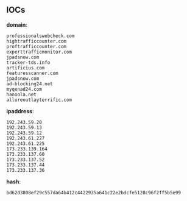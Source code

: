 
## IOCs

__domain__:

```text
professionalswebcheck.com
hightrafficcounter.com
proftrafficcounter.com
experttrafficmonitor.com
jpadsnow.com
tracker-tds.info
artificius.com
featuresscanner.com
jpadsnow.com
ad-blocking24.net
myqenad24.com
hanoola.net
allureoutlayterrific.com
```
__ipaddress__:

```text
192.243.59.20
192.243.59.13
192.243.59.12
192.243.61.227
192.243.61.225
173.233.139.164
173.233.137.60
173.233.137.52
173.233.137.44
173.233.137.36
```
__hash__:

```text
bd62d3808ef29c557da64b412c4422935a641c22e2bdcfe5128c96f2ff5b5e99
```